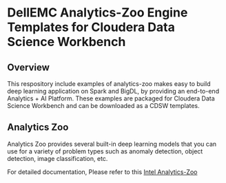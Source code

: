 # DellEMC Analytics-Zoo Engine Templates for Cloudera Data Science Workbench

## Overview
This respository include examples of analytics-zoo makes easy to build deep learning application on Spark and BigDL, by providing an end-to-end Analytics + AI Platform. These examples are packaged for Cloudera Data Science Workbench and can be downloaded as a CDSW templates.

## Analytics Zoo
Analytics Zoo provides several built-in deep learning models that you can use for a variety of problem types such as anomaly detection, object detection, image classification, etc.

For detailed documentation, Please refer to this [Intel Analytics-Zoo](https://analytics-zoo.github.io/0.2.0/#)
